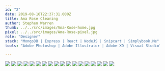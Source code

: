 ```yaml
---
id: "2"
date: 2019-08-16T22:37:31.000Z
title: Ana Rose Cleaning
author: Stephen Warren
thumb: ../../src/images/Ana-Rose-home.jpg
pixel: ../../src/images/Ana-Rose-pixel.jpg
role: "Designer"
stack: "MongoDB | Express | React | NodeJS | Snipcart | Simplybook.Me"
tools: "Adobe Photoshop | Adobe Illustrator | Adobe XD | Visual Studio"

---
```


![](../../src/images/Ana-Rose-home.jpg)
![](../../src/images/Ana-Rose-home.png)
![](../../src/images/Ana-Rose-sign-in.png)
![](../../src/images/Ana-Rose-get-started.png)
![](../../src/images/Ana-Rose-services.png)
![](../../src/images/Ana-Rose-commercial.png)
![](../../src/images/Ana-Rose-modal-one.png)
![](../../src/images/Ana-Rose-modal-two.png)
![](../../src/images/Ana-Rose-residential.png)
![](../../src/images/Ana-Rose-packages.png)
![](../../src/images/Ana-Rose-quote.png)
![](../../src/images/Ana-Rose-book-service.png)
![](../../src/images/Ana-Rose-home.png)
![](../../src/images/Ana-Rose-products.png)
![](../../src/images/Ana-Rose-checkout.png)
![](../../src/images/Ana-Rose-faq.png)
![](../../src/images/Ana-Rose-questions.png)
![](../../src/images/Ana-Rose-answers.png)